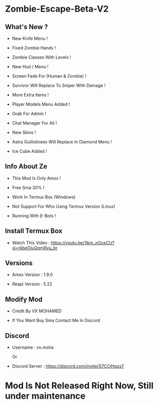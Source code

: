 # Zombie-Escape-Beta-V2

What's New ?
-

- New Knife Menu !

- Fixed Zombie Hands !

- Zombie Classes With Levels ! 

- New Hud / Menu !

- Screen Fade For (Human & Zombie) !

- Survivor Will Replace To Sniper With Damage !

- More Extra Items !

- Player Models Menu Added !

- Grab For Admin !

- Chat Manager For All !

- New Skins !

- Astra Guillotineex Will Replace In Diamond Menu !

- Ice Cube Added !

Info About Ze
-

- This Mod Is Only Amxx !

- Free Sma 30% !

- Work In Termux Box (Windows)

- Not Support For Who Using Termux Version (Linux)

- Running With E-Bots !


Install Termux Box
-

- Watch This Video : https://youtu.be/1lkm_nOceCU?si=rkbeOjuQgmRyu_br

Versions
-

- Amxx Version : 1.9.0

- Reapi Version : 5.22

Modify Mod
-

- Credit By VX MOHAMED

- If You Want Buy Sma Contact Me In Discord

Discord
-

- Username : vx.moha

  Or

- Discord Server : https://discord.com/invite/S7CCjHqzs7



# Mod Is Not Released Right Now, Still under maintenance
